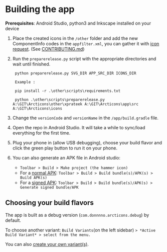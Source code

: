# Building the app

**Prerequisites**: Android Studio, python3 and Inkscape installed on your device

1. Place the created icons in the `/other` folder and add the new ComponentInfo codes in the `appfilter.xml`, you can gather it with [icon request](https://github.com/Kaiserdragon2/IconRequest/releases/). (See [CONTRIBUTING.md](CONTRIBUTING.md))
2. Run the `preparerelease.py` script with the appropriate directories and wait until finished.

        python preparerelease.py SVG_DIR APP_SRC_DIR ICONS_DIR

        Example : 
        
        pip install -r .\other\scripts\requirements.txt

        python .\other\scripts\preparerelease.py A:\GIT\Arcticons\other\xprateek A:\GIT\Arcticons\app\src A:\GIT\Arcticons\icons

3. Change the `versionCode` and `versionName` in the `/app/build.gradle` file.
4. Open the repo in Android Studio. It will take a while to sync/load everything for the first time.
5. Plug your phone in (allow USB debugging), choose your build flavor and click the green play button to run it on your phone.
6. You can also generate an APK file in Android studio:
    - `Toolbar > Build > Make project (the hammer icon)`
    - For a [normal APK](https://developer.android.com/studio/run/): `Toolbar > Build > Build bundle(s)/APK(s) > Build APK(s)`
    - For a [signed APK](https://developer.android.com/studio/publish/app-signing): `Toolbar > Build > Build bundle(s)/APK(s) > Generate signed bundle/APK`

## Choosing your build flavors

The app is built as a debug version (`com.donnnno.arcticons.debug`) by default. 

To choose another variant: `Build Variants`(on the left sidebar) `> *Active Build Variant* > select from the menu.`

You can also [create your own variant(s)](guides/Create_Variants_Guide.md).